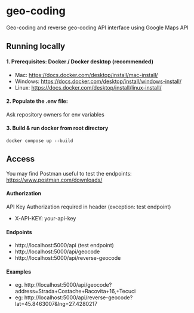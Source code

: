 # geo-coding
Geo-coding and reverse geo-coding API interface using Google Maps API



## Running locally

#### 1. Prerequisites: Docker / Docker desktop (recommended) 
- Mac: https://docs.docker.com/desktop/install/mac-install/
- Windows: https://docs.docker.com/desktop/install/windows-install/
- Linux: https://docs.docker.com/desktop/install/linux-install/

#### 2. Populate the .env file: 
Ask repository owners for env variables

#### 3. Build & run docker from root directory
```
docker compose up --build
```


## Access

You may find Postman useful to test the endpoints: https://www.postman.com/downloads/

#### Authorization 
API Key Authorization required in header (exception: test endpoint)
- X-API-KEY: your-api-key

#### Endpoints

- http://localhost:5000/api (test endpoint)
- http://localhost:5000/api/geocode
- http://localhost:5000/api/reverse-geocode

#### Examples
-   eg. http://localhost:5000/api/geocode?address=Strada+Costache+Racovita+16,+Tecuci
-   eg: http://localhost:5000/api/reverse-geocode?lat=45.8463007&lng=27.4280217
